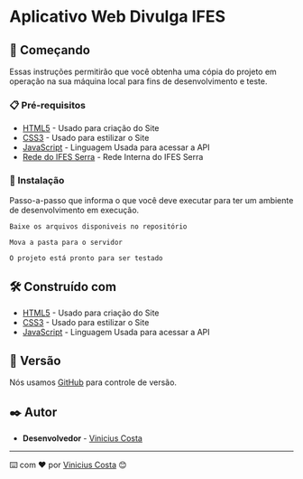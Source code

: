 # Aplicativo Web Divulga IFES

## 🚀 Começando

Essas instruções permitirão que você obtenha uma cópia do projeto em operação na sua máquina local para fins de desenvolvimento e teste.

### 📋 Pré-requisitos

* [HTML5](https://pt.wikipedia.org/wiki/HTML5) - Usado para criação do Site
* [CSS3](https://pt.wikipedia.org/wiki/CSS3) - Usado para estilizar o Site
* [JavaScript](https://developer.mozilla.org/pt-BR/docs/Web/JavaScript) - Linguagem Usada para acessar a API
* [Rede do IFES Serra](http://divulgaifes.serra.cefetes.br) - Rede Interna do IFES Serra

### 🔧 Instalação

Passo-a-passo que informa o que você deve executar para ter um ambiente de desenvolvimento em execução.

```
Baixe os arquivos disponiveis no repositório
```

```
Mova a pasta para o servidor
```

```
O projeto está pronto para ser testado
```

## 🛠️ Construído com

* [HTML5](https://pt.wikipedia.org/wiki/HTML5) - Usado para criação do Site
* [CSS3](https://pt.wikipedia.org/wiki/CSS3) - Usado para estilizar o Site
* [JavaScript](https://developer.mozilla.org/pt-BR/docs/Web/JavaScript) - Linguagem Usada para acessar a API

## 📌 Versão

Nós usamos [GitHub](https://github.com/) para controle de versão.

## ✒️ Autor

* **Desenvolvedor** - [Vinicius Costa](https://github.com/viniciusxv27)

---
⌨️ com ❤️ por [Vinicius Costa](https://gist.github.com/viniciusxv27) 😊
